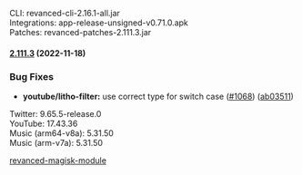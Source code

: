 CLI: revanced-cli-2.16.1-all.jar  
Integrations: app-release-unsigned-v0.71.0.apk  
Patches: revanced-patches-2.111.3.jar  
#### [2.111.3](https://github.com/revanced/revanced-patches/compare/v2.111.2...v2.111.3) (2022-11-18)
### Bug Fixes
* **youtube/litho-filter:** use correct type for switch case ([#1068](https://github.com/revanced/revanced-patches/issues/1068)) ([ab03511](https://github.com/revanced/revanced-patches/commit/ab03511e23d07c7c40b58eae5791fb2a798289de))

  
Twitter: 9.65.5-release.0  
YouTube: 17.43.36  
Music (arm64-v8a): 5.31.50  
Music (arm-v7a): 5.31.50  

[revanced-magisk-module](https://github.com/j-hc/revanced-magisk-module)  
